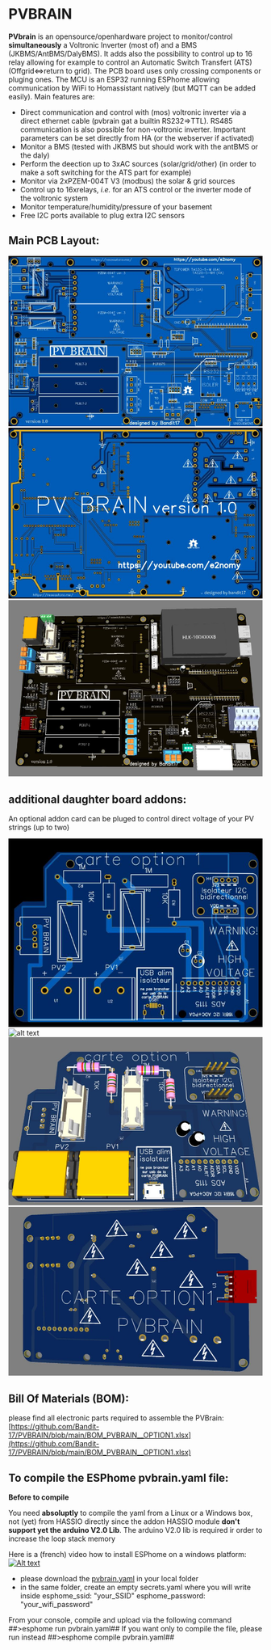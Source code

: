 # PVBRAIN

__PVbrain__ is an opensource/openhardware project to monitor/control __simultaneously__ a Voltronic Inverter (most of) and a BMS (JKBMS/AntBMS/DalyBMS). It adds also the possibility to control up to 16 relay allowing for example to control an Automatic Switch Transfert (ATS) (Offgrid<=>return to grid). The PCB board uses only crossing components or pluging ones. The MCU is an ESP32 running ESPhome allowing communication by WiFi to Homassistant natively (but MQTT can be added easily). Main features are:

- Direct communication and control with (mos) voltronic inverter via a direct ethernet cable (pvbrain gat a builtin RS232=>TTL). RS485 communication is also possible for non-voltronic inverter. Important parameters can be set directly from HA (or the webserver if activated)
- Monitor a BMS (tested with JKBMS but should work with the antBMS or the daly)
- Perform the deection up to 3xAC sources (solar/grid/other) (in order to make a soft switching for the ATS part for example)
- Monitor via 2xPZEM-004T V3 (modbus) the solar & grid sources
- Control up to 16xrelays, _i.e._ for an ATS control or the inverter mode of the voltronic system
- Monitor temperature/humidity/pressure of your basement
- Free I2C ports available to plug extra I2C sensors

## __Main PCB Layout__:

![alt text](https://github.com/Bandit-17/PVBRAIN/blob/main/pvbrain1.JPG)
![alt text](https://github.com/Bandit-17/PVBRAIN/blob/main/pvbrain2.JPG)
![alt text](https://github.com/Bandit-17/PVBRAIN/blob/main/pvbrain3d.JPG)


## __additional daughter board addons__:

An optional addon card can be pluged to control direct voltage of your PV strings (up to two)

![alt text](https://github.com/Bandit-17/PVBRAIN/blob/main/pvbrain-option1.JPG)
![alt text](https://github.com/Bandit-17/PVBRAIN/blob/main/pvbrain-option1-arrière.JPG)
![alt text](https://github.com/Bandit-17/PVBRAIN/blob/main/pvbrain-option1-3D1.JPG)
![alt text](https://github.com/Bandit-17/PVBRAIN/blob/main/pvbrain-option1-3D2.JPG)

## __Bill Of Materials (BOM)__:
please find all electronic parts required to assemble the PVBrain:
[https://github.com/Bandit-17/PVBRAIN/blob/main/BOM_PVBRAIN__OPTION1.xlsx](https://github.com/Bandit-17/PVBRAIN/blob/main/BOM_PVBRAIN__OPTION1.xlsx)

## __To compile the ESPhome pvbrain.yaml file__:

__Before to compile__

You need __absoluptly__ to compile the yaml from a Linux or a Windows box, not (yet) from HASSIO directly since the addon HASSIO module __don't support yet the arduino V2.0 Lib__. The arduino V2.0 lib is required ir order to increase the loop stack memory

Here is a (french) video how to install ESPhome on a windows platform:
[![Alt text](https://www.youtube.com/watch?v=lawVsX6XMeE)](https://www.youtube.com/watch?v=lawVsX6XMeE)

- please download the [pvbrain.yaml](https://github.com/Bandit-17/PVBRAIN/blob/main/pvbrain.yaml) in your local folder
- in the same folder, create an empty secrets.yaml where you will write inside
esphome_ssid: "your_SSID"
esphome_password: "your_wifi_password"



From your console, compile and upload via the following command
##>esphome run pvbrain.yaml##
If you want only to compile the file, please run instead
##>esphome compile pvbrain.yaml##



